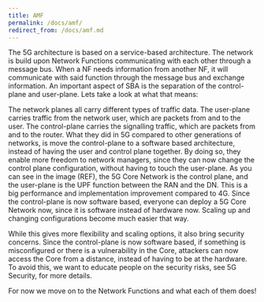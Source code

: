 ```yaml
---
title: AMF
permalink: /docs/amf/
redirect_from: /docs/amf.md
---
```


The 5G architecture is based on a service-based architecture. The network is build upon Network Functions communicating with each other through a message bus. When a NF needs information from another NF, it will communicate with said function through the message bus and exchange information. An important aspect of SBA is the separation of the control-plane and user-plane. Lets take a look at what that means:

The network planes all carry different types of traffic data. The user-plane carries traffic from the network user, which are packets from and to the user. The control-plane carries the signalling traffic, which are packets from and to the router. What they did in 5G compared to other generations of networks, is move the control-plane to a software based architecture, instead of having the user and control plane together. By doing so, they enable more freedom to network managers, since they can now change the control plane configuration, without having to touch the user-plane. As you can see in the image (REF), the 5G Core Network is the control plane, and the user-plane is the UPF function between the RAN and the DN. This is a big performance and implementation improvement compared to 4G. Since the control-plane is now software based, everyone can deploy a 5G Core Network now, since it is software instead of hardware now. Scaling up and changing configurations become much easier that way.

While this gives more flexibility and scaling options, it also bring security concerns. Since the control-plane is now software based, if something is misconfigured or there is a vulnerability in the Core, attackers can now access the Core from a distance, instead of having to be at the hardware. To avoid this, we want to educate people on the security risks, see 5G Security, for more details.

For now we move on to the Network Functions and what each of them does!

